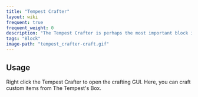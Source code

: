 ```yaml
---
title: "Tempest Crafter"
layout: wiki
frequent: true
frequent_weight: 0
description: "The Tempest Crafter is perhaps the most important block in all of TTB. It is used to craft machines, staffs, spirit gems, and much more!"
tags: "Block"
image-path: "tempest_crafter-craft.gif"
---
```


## Usage
Right click the Tempest Crafter to open the crafting GUI. Here, you can craft custom items from The Tempest's Box.
